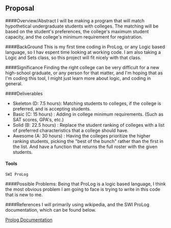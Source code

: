 


## Proposal

####Overview/Abstract
	I will be making a program that will match hypothetical undergraduate students with colleges. The matching will be based on the student's preferences, the college's maximum student capacity, and the college's minimum requirement for registration.

####BackGround
	This is my first time coding in ProLog, or any Logic based language, so I hav espent time looking at working code. I am also taking a Logic and Sets class, so this project will fit nicely with that class.

####Significance
	Finding the right college can be very difficult for a new high-school graduate, or any person for that matter, and I'm hoping that as I'm coding this tool, I might just learn more about logic, and coding in general.

####Deliverables


 - Skeleton (D: 7.5 hours): Matching students to colleges, if the college is preferred, and is accepting students.
 - Basic (C: 15 hours) : Adding in college minimum requirements. (Such as SAT scores, GPA's, etc.)
 - Solid (B: 22.5 hours) : Replace the student ranking of colleges with a list of preferred characteristics that a college should have.
 - Awesome (A: 30 hours) : Having the colleges prioritize the higher ranking students, picking the "best of the bunch" rather than the first in the list. And have a function that returns the full roster with the given students.

#### Tools
	SWI ProLog

####Possible Problems:
	Being that ProLog is a logic based language, I think the most obvious problem I am going to face is trying to write in this code that is new to me.

####References
	I will primarily using wikipedia, and the SWI ProLog documentation, which can be found below.

[Prolog Documentation](http://www.swi-prolog.org/download/stable)